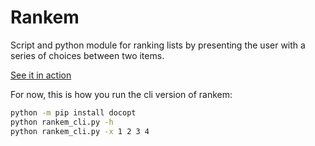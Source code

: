# Rankem #

Script and python module for ranking lists by presenting the user
with a series of choices between two items.

<a href="http://asciinema.org/a/54uifei9isrmcz08jem9nmq8n" target="_blank">See it in action</a>

For now, this is how you run the cli version of rankem:

```bash
python -m pip install docopt
python rankem_cli.py -h
python rankem_cli.py -x 1 2 3 4
```